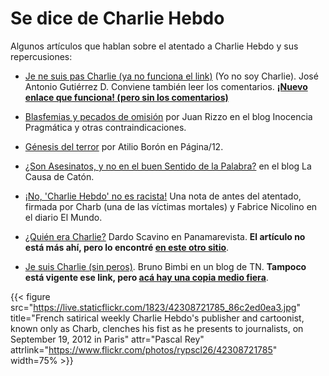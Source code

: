 # Se dice de Charlie Hebdo


Algunos artículos que hablan sobre el atentado a Charlie Hebdo y sus repercusiones:

- [Je ne suis pas Charlie (ya no funciona el
  link)](http://tlaxcala-int.blogspot.com.ar/2015/01/je-ne-suis-pas-charlie-yo-no-soy-charlie.html)
  (Yo no soy Charlie). José Antonio Gutiérrez D. Conviene también leer los
  comentarios. **[¡Nuevo enlace que funciona! (pero sin los comentarios)](https://rebelion.org/yo-no-soy-charlie/)**
  
- [Blasfemias y pecados de  omisión](http://inocenciapragmatica.blogspot.com.ar/2015/01/blasfemias-y-pecados-de-omision-ot.html) por Juan Rizzo en el blog Inocencia Pragmática y otras contraindicaciones.

- [Génesis del  terror](http://www.pagina12.com.ar/diario/elmundo/subnotas/263487-71036-2015-01-08.html) por Atilio Borón en Página/12.

- [¿Son Asesinatos, y no en el buen Sentido de la Palabra?](http://lacausadecaton.blogspot.com/2015/01/son-asesinatos-y-no-en-el-buen-sentido.html) en el blog La Causa de Catón.

- [¡No, 'Charlie Hebdo' no es racista!](http://www.elmundo.es/opinion/2015/01/07/54ad5cc1e2704e1c228b4594.html) Una nota de antes del atentado, firmada por Charb (una de las víctimas mortales) y Fabrice Nicolino en el diario El Mundo.

- [¿Quién era Charlie?](http://panamarevista.com/2015/01/11/quien-era-charlie/) Dardo Scavino en Panamarevista. **El artículo no está más ahí, pero lo encontré [en este otro sitio](http://miguelgaleano.com.ar/quien-era-charlie-por-dardo-scavino/)**.

- [Je suis Charlie (sin peros)](http://blogs.tn.com.ar/todxs/2015/01/11/je_suis_charlie_sin_peros/). Bruno Bimbi en un blog de TN. **Tampoco está vigente ese link, pero [acá hay una copia medio fiera](https://seniales.blogspot.com/2015/01/la-consigna-je-suis-charlie-hebdo-no.html)**.

{{< figure src="https://live.staticflickr.com/1823/42308721785_86c2ed0ea3.jpg" title="French satirical weekly Charlie Hebdo's publisher and cartoonist, known only as Charb, clenches his fist as he presents to journalists, on September 19, 2012 in Paris" attr="Pascal Rey" attrlink="https://www.flickr.com/photos/rypscl26/42308721785" width=75% >}}



